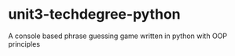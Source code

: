 # unit3-techdegree-python
 A console based phrase guessing game written in python with OOP principles
